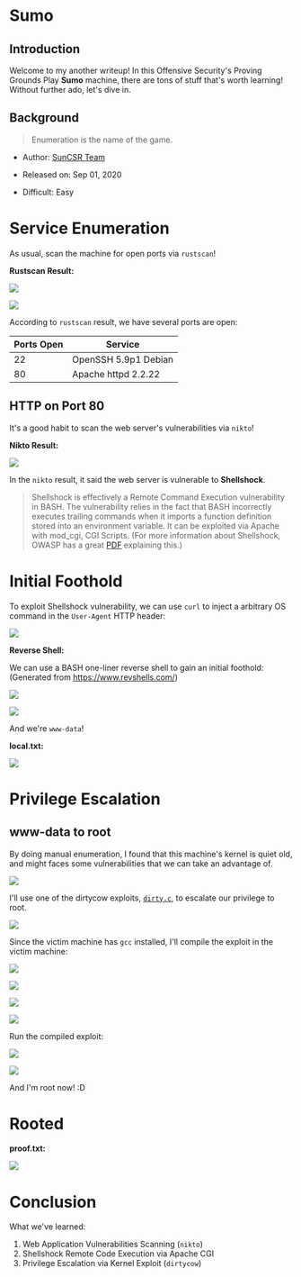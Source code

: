 # Sumo

## Introduction

Welcome to my another writeup! In this Offensive Security's Proving Grounds Play **Sumo** machine, there are tons of stuff that's worth learning! Without further ado, let's dive in.

## Background

> Enumeration is the name of the game.

- Author: [SunCSR Team](https://www.vulnhub.com/entry/sumo-1,480/)

- Released on: Sep 01, 2020

- Difficult: Easy

# Service Enumeration

As usual, scan the machine for open ports via `rustscan`!

**Rustscan Result:**

![](https://raw.githubusercontent.com/siunam321/CTF-Writeups/main/Proving-Grounds-Play/Sumo/images/a1.png)

![](https://raw.githubusercontent.com/siunam321/CTF-Writeups/main/Proving-Grounds-Play/Sumo/images/a2.png)

According to `rustscan` result, we have several ports are open:

Ports Open        | Service
------------------|------------------------
22                | OpenSSH 5.9p1 Debian
80                | Apache httpd 2.2.22

## HTTP on Port 80

It's a good habit to scan the web server's vulnerabilities via `nikto`!

**Nikto Result:**

![](https://raw.githubusercontent.com/siunam321/CTF-Writeups/main/Proving-Grounds-Play/Sumo/images/a3.png)

In the `nikto` result, it said the web server is vulnerable to **Shellshock**.

> Shellshock is effectively a Remote Command Execution vulnerability in BASH. The vulnerability relies in the fact that BASH incorrectly executes trailing commands when it imports a function definition stored into an environment variable. It can be exploited via Apache with mod_cgi, CGI Scripts. (For more information about Shellshock, OWASP has a great [PDF](https://owasp.org/www-pdf-archive/Shellshock_-_Tudor_Enache.pdf) explaining this.)

# Initial Foothold

To exploit Shellshock vulnerability, we can use `curl` to inject a arbitrary OS command in the `User-Agent` HTTP header:

![](https://raw.githubusercontent.com/siunam321/CTF-Writeups/main/Proving-Grounds-Play/Sumo/images/a4.png)

**Reverse Shell:**

We can use a BASH one-liner reverse shell to gain an initial foothold: (Generated from https://www.revshells.com/)

![](https://raw.githubusercontent.com/siunam321/CTF-Writeups/main/Proving-Grounds-Play/Sumo/images/a5.png)

![](https://raw.githubusercontent.com/siunam321/CTF-Writeups/main/Proving-Grounds-Play/Sumo/images/a6.png)

And we're `www-data`!

**local.txt:**

![](https://raw.githubusercontent.com/siunam321/CTF-Writeups/main/Proving-Grounds-Play/Sumo/images/a7.png)

# Privilege Escalation

## www-data to root

By doing manual enumeration, I found that this machine's kernel is quiet old, and might faces some vulnerabilities that we can take an advantage of.

![](https://raw.githubusercontent.com/siunam321/CTF-Writeups/main/Proving-Grounds-Play/Sumo/images/a8.png)

I'll use one of the dirtycow exploits, [`dirty.c`](https://github.com/firefart/dirtycow/blob/master/dirty.c), to escalate our privilege to root.

![](https://raw.githubusercontent.com/siunam321/CTF-Writeups/main/Proving-Grounds-Play/Sumo/images/a9.png)

Since the victim machine has `gcc` installed, I'll compile the exploit in the victim machine:

![](https://raw.githubusercontent.com/siunam321/CTF-Writeups/main/Proving-Grounds-Play/Sumo/images/a10.png)

![](https://raw.githubusercontent.com/siunam321/CTF-Writeups/main/Proving-Grounds-Play/Sumo/images/a11.png)

![](https://raw.githubusercontent.com/siunam321/CTF-Writeups/main/Proving-Grounds-Play/Sumo/images/a12.png)

![](https://raw.githubusercontent.com/siunam321/CTF-Writeups/main/Proving-Grounds-Play/Sumo/images/a13.png)

Run the compiled exploit:

![](https://raw.githubusercontent.com/siunam321/CTF-Writeups/main/Proving-Grounds-Play/Sumo/images/a14.png)

![](https://raw.githubusercontent.com/siunam321/CTF-Writeups/main/Proving-Grounds-Play/Sumo/images/a15.png)

And I'm root now! :D

# Rooted

**proof.txt:**

![](https://raw.githubusercontent.com/siunam321/CTF-Writeups/main/Proving-Grounds-Play/Sumo/images/a16.png)

# Conclusion

What we've learned:

1. Web Application Vulnerabilities Scanning (`nikto`)
2. Shellshock Remote Code Execution via Apache CGI
3. Privilege Escalation via Kernel Exploit (`dirtycow`)